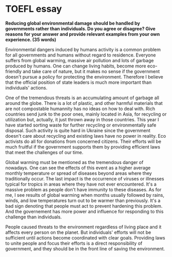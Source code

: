 # TOEFL essay

**Reducing global environmental damage should be handled by governments rather
than individuals. Do you agree or disagree? Give reasons for your answer and
provide relevant examples from your own experience. (35 words)**

Environmental dangers induced by humans activity is a common problem for all
governments and humans without regard to residence. Everyone suffers from global
warming, massive air pollution and lots of garbage produced by humans. One can
change living habits, become more eco-friendly and take care of nature, but
it makes no sense if the government doesn't pursue a policy for protecting the
environment. Therefore I believe that the official position of state leaders is
much more important than individuals' actions.

One of the tremendous threats is an accumulating amount of garbage all around
the globe. There is a lot of plastic, and other harmful materials that are not
compostable humannity has no ideas on how to deal with. Rich countries send junk
to the poor ones, mainly located in Asia, for recycling or utilization but,
actually, it just thrown away in those countries. This year I have started
sorting waste for further recycling or environmentally safe disposal. Such
activity is quite hard in Ukraine since the government doesn't care about
recycling and existing laws have no power in reality. Eco activists do all for
donations from concerned citizens. Their efforts will be much fruitful if the
government supports them by providing efficient laws that meet the challenges of
our time.

Global warming must be mentioned as the tremendous danger of nowadays. One can
see the effects of this event as a higher average monthly temperature or
spread of diseases beyond areas where they traditionally occur. The last impact
is the occurrence of viruses or illnesses typical for tropics in areas where
they have not ever encountered. It's a massive problem as people don't have
immunity to these diseases. As for me, I see results of global warming when
months usually followed by rains, winds, and low temperatures turn out to be
warmer than previously. It's a bad sign denoting that people must act to prevent
hardening this problem. And the governement has more power and influence for
responding to this challenge than individuals.

People caused threats to the environment regardless of living place and it
affects every person on the planet. But individuals' efforts will not be sufficient
until actions become coordinated with clear goals. Providing laws to unite
people and focus their efforts is a direct responsibility of government, and
they should be in the front line of saving the environment.
